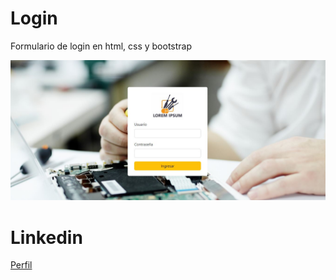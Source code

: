 # Login

Formulario de login en html, css y bootstrap

![Login html css bootstrap](img/captura1.JPG)

# Linkedin

<a href="www.linkedin.com/in/macoronadob" target="_blank">Perfil</a>